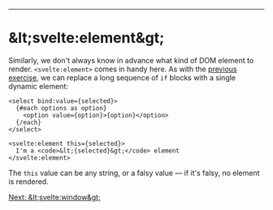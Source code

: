 ------
# **&amp;lt;svelte:element&amp;gt;**
Similarly, we don't always know in advance what kind of DOM element to render. `<svelte:element>` comes in handy here. As with the [previous exercise](https://learn.svelte.dev/tutorial/svelte-component), we can replace a long sequence of `if` blocks with a single dynamic element:
```svelte title="src/routes/part2/special-elements/element/+page.svelte" {7-9}
<select bind:value={selected}>
  {#each options as option}
    <option value={option}>{option}</option>
  {/each}
</select>

<svelte:element this={selected}>
  I'm a <code>&lt;{selected}&gt;</code> element
</svelte:element>
```
The `this` value can be any string, or a falsy value — if it's falsy, no element is rendered.

[Next: &amp;lt;svelte:window&amp;gt;](/part2/special-elements/window)
